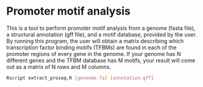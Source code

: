 # **Promoter motif analysis**

This is a tool to perform promoter motif analysis from a genome (fasta file), a structural annotation (gff file), and a motif database, provided by the user. By running this program, the user will obtain a matrix describing which transcription factor binding motifs (TFBMs) are found in each of the promoter regions of every gene in the genome. If your genome has N different genes and the TFBM database has M motifs, your result will come out as a matrix of N rows and M columns.

~~~bash
Rscript extract_proseq.R [geneome.fa] [annotation.gff]
~~~
